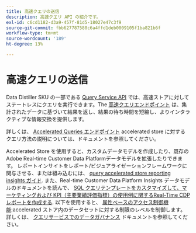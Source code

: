 ```yaml
---
title: 高速クエリの送信
description: 高速クエリ API の紹介です。
exl-id: c6cd1182-d3a9-457f-81d5-18027e47c3f9
source-git-commit: fbb627787580c6a4ffd1deb0009105f1ba821b6f
workflow-type: tm+mt
source-wordcount: '189'
ht-degree: 13%

---
```


# 高速クエリの送信

Data Distiller SKU の一部である [Query Service API](https://developer.adobe.com/experience-platform-apis/references/query-service/) では、高速ストアに対してステートレスにクエリを実行できます。The [高速クエリエンドポイント](https://developer.adobe.com/experience-platform-apis/references/query-service/#tag/Accelerated-Queries) は、集計されたデータに基づいて結果を返し、結果の待ち時間を短縮し、よりインタラクティブな情報交換を提供します。

詳しくは、 [Accelerated Queries エンドポイント](../../api/accelerated-queries.md) accelerated store に対するクエリ方法の説明については、ドキュメントを参照してください。

Accelerated Store を使用すると、カスタムデータモデルを作成したり、既存のAdobe Real-time Customer Data Platformデータモデルを拡張したりできます。 レポートインサイトをレポート/ビジュアライゼーションフレームワークに関与させる、または組み込むには、 [query accelerated store reporting insights ガイド](./reporting-insights-data-model.md). また、Real-time Customer Data Platform Insights データモデルのドキュメントを読んで、 [SQL クエリテンプレートをカスタマイズして、マーケティングおよび KPI（主要業績評価指標）の使用例に関するReal-Time CDPレポートを作成する](../../../dashboards/cdp-insights-data-model.md). 以下を使用すると、 [属性ベースのアクセス制御機能](../../../access-control/abac/overview.md):accelerated ストア内のデータセットに対する制限のレベルを制御します。 詳しくは、 [クエリサービスでのデータガバナンス](../../data-governance/overview.md#create-field-based-access-restrictions-on-accelerated-datasets)
ドキュメントを参照してください。
